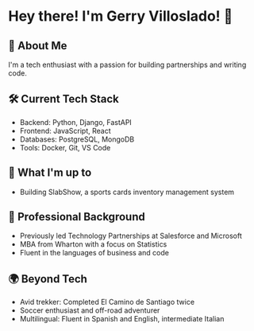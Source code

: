 # Hey there! I'm Gerry Villoslado! 👋

## 🚀 About Me
I'm a tech enthusiast with a passion for building partnerships and writing code. 

## 🛠️ Current Tech Stack
* Backend: Python, Django, FastAPI
* Frontend: JavaScript, React
* Databases: PostgreSQL, MongoDB
* Tools: Docker, Git, VS Code

## 🌱 What I'm up to
* Building SlabShow, a sports cards inventory management system

## 💼 Professional Background
* Previously led Technology Partnerships at Salesforce and Microsoft
* MBA from Wharton with a focus on Statistics
* Fluent in the languages of business and code

## 🌍 Beyond Tech
* Avid trekker: Completed El Camino de Santiago twice
* Soccer enthusiast and off-road adventurer
* Multilingual: Fluent in Spanish and English, intermediate Italian


